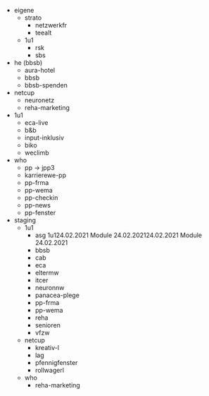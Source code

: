 - eigene
  - strato
    - netzwerkfr
    - teealt 
  - 1u1
    - rsk 
    - sbs
- he (bbsb)
  - aura-hotel 
  - bbsb 
  - bbsb-spenden 
- netcup 
  - neuronetz 
  - reha-marketing
- 1u1
  - eca-live
  - b&b 
  - input-inklusiv 
  - biko
  - weclimb
- who
  - pp -> jpp3
  - karrierewe-pp
  - pp-frma
  - pp-wema
  - pp-checkin
  - pp-news
  - pp-fenster
- staging
  - 1u1 
    - asg 1u124.02.2021	Module	24.02.202124.02.2021	Module	24.02.2021
    - bbsb
    - cab
    - eca
    - eltermw
    - itcer
    - neuronnw
    - panacea-plege
    - pp-frma
    - pp-wema
    - reha
    - senioren
    - vfzw
  - netcup
    - kreativ-l
    - lag
    - pfennigfenster
    - rollwagerl
  - who
    - reha-marketing
